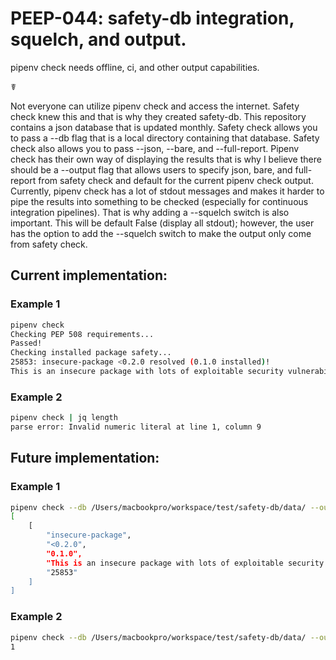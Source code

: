 # PEEP-044: safety-db integration, squelch, and output.

pipenv check needs offline, ci, and other output capabilities.

☤

Not everyone can utilize pipenv check and access the internet. Safety check knew this
and that is why they created safety-db. This repository contains a json database that
is updated monthly. Safety check allows you to pass a --db flag that is a local directory
containing that database. Safety check also allows you to pass --json, --bare, and
--full-report. Pipenv check has their own way of displaying the results that is why I
believe there should be a --output flag that allows users to specify json, bare,
and full-report from safety check and default for the current pipenv check output.
Currently, pipenv check has a lot of stdout messages and makes it harder to pipe
the results into something to be checked (especially for continuous integration
pipelines). That is why adding a --squelch switch is also important. This will be
default False (display all stdout); however, the user has the option to add the
--squelch switch to make the output only come from safety check.

## Current implementation:
### Example 1
``` bash
pipenv check
Checking PEP 508 requirements...
Passed!
Checking installed package safety...
25853: insecure-package <0.2.0 resolved (0.1.0 installed)!
This is an insecure package with lots of exploitable security vulnerabilities.
```
### Example 2
``` bash
pipenv check | jq length
parse error: Invalid numeric literal at line 1, column 9
```

## Future implementation:
### Example 1
``` bash
pipenv check --db /Users/macbookpro/workspace/test/safety-db/data/ --output json --squelch
[
    [
        "insecure-package",
        "<0.2.0",
        "0.1.0",
        "This is an insecure package with lots of exploitable security vulnerabilities.",
        "25853"
    ]
]
```
### Example 2
``` bash
pipenv check --db /Users/macbookpro/workspace/test/safety-db/data/ --output json --squelch | jq length
1
```
